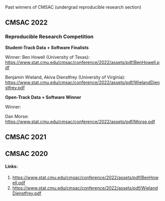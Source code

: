 Past winners of CMSAC (undergrad reproducible research section)


## CMSAC 2022

### Reproducible Research Competition

**Student-Track Data + Software Finalists**

Winner: Ben Howell (University of Texas): https://www.stat.cmu.edu/cmsac/conference/2022/assets/pdf/BenHowell.pdf

Benjamin Wieland, Akiva Dienstfrey (University of Virginia): https://www.stat.cmu.edu/cmsac/conference/2022/assets/pdf/WielandDienstfrey.pdf


**Open-Track Data + Software Winner**

Winner:

Dan Morse: https://www.stat.cmu.edu/cmsac/conference/2022/assets/pdf/Morse.pdf


## CMSAC 2021



## CMSAC 2020


#### Links:

1. https://www.stat.cmu.edu/cmsac/conference/2022/assets/pdf/BenHowell.pdf
2. https://www.stat.cmu.edu/cmsac/conference/2022/assets/pdf/WielandDienstfrey.pdf
